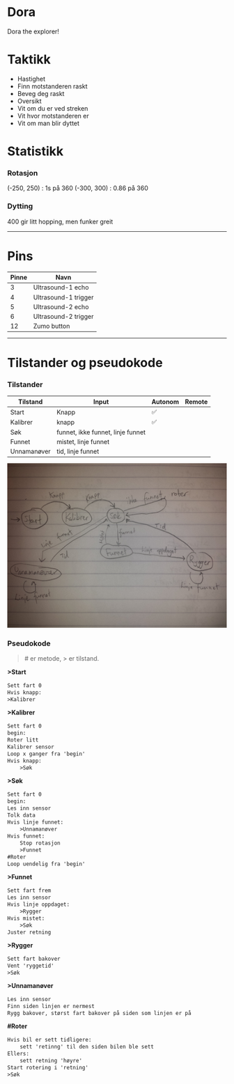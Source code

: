# Dora
Dora the explorer!

# Taktikk 

* Hastighet  
 * Finn motstanderen raskt  
 * Beveg deg raskt  
* Oversikt  
 * Vit om du er ved streken  
 * Vit hvor motstanderen er  
 * Vit om man blir dyttet  
 

# Statistikk

### Rotasjon
(-250, 250) : 1s på 360
(-300, 300) : 0.86 på 360

### Dytting 
400 gir litt hopping, men funker greit


--------------------
# Pins
| Pinne | Navn                   |
|-------|------------------------|
|  3    | Ultrasound-1 echo      |
|  4    | Ultrasound-1 trigger   |
|  5    | Ultrasound-2 echo      |
|  6    | Ultrasound-2 trigger   |
| 12    | Zumo button            |

--------------------
# Tilstander og pseudokode

### Tilstander  

| Tilstand    | Input                             | Autonom | Remote |
|-------------|-----------------------------------|---------|--------|
| Start       | Knapp                             | :white_check_mark: | |
| Kalibrer    | knapp                             | :white_check_mark: | |
| Søk         | funnet, ikke funnet, linje funnet | | |
| Funnet      | mistet, linje funnet              | | |
| Unnamanøver | tid, linje funnet                 | | |

<img src="img/tilstandsdiagram.jpg" />

### Pseudokode  

> \# er metode, > er tilstand.  

**>Start**  
```
Sett fart 0
Hvis knapp:
>Kalibrer
```

**>Kalibrer**  
```
Sett fart 0
begin:
Roter litt
Kalibrer sensor
Loop x ganger fra 'begin'
Hvis knapp:
    >Søk
```

**>Søk**  
```
Sett fart 0
begin:
Les inn sensor
Tolk data
Hvis linje funnet:
	>Unnamanøver
Hvis funnet:
    Stop rotasjon
    >Funnet
#Roter
Loop uendelig fra 'begin'
```

**>Funnet**  
```
Sett fart frem
Les inn sensor
Hvis linje oppdaget:
	>Rygger
Hvis mistet:
	>Søk
Juster retning
```

**>Rygger**  
```
Sett fart bakover
Vent 'ryggetid'
>Søk
```

**>Unnamanøver**  
```
Les inn sensor
Finn siden linjen er nermest
Rygg bakover, størst fart bakover på siden som linjen er på
```

**#Roter**
```
Hvis bil er sett tidligere:
	sett 'retinng' til den siden bilen ble sett
Ellers:
	sett retning 'høyre'
Start rotering i 'retning'
>Søk
```
